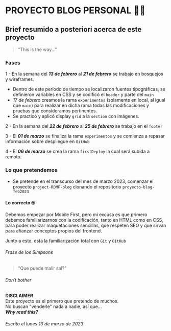 # PROYECTO BLOG PERSONAL 📕🧠
## Brief resumido a posteriori acerca de este proyecto

> "This is the way..."

### Fases

1 - En la semana del **_13 de febrero_** al **_21 de febrero_** se trabajo en bosquejos y wireframes.

- Dentro de este período de tiempo se localizaron fuentes tipográficas, se definieron variables en CSS y se codificó el `header` y parte del `main`
- *17 de febrero* creamos la rama `experimentos` (solamente en local, al igual que `main`) para realizar en dicha rama todas las modificaciones y pruebas que consideramos pertinentes.
- Se practicó y aplicó display `grid` a la `section` con imágenes.

2 - En la semana del **_22 de febrero_** al **_25 de febrero_** se trabajo en el `footer`

3 - El **_01 de marzo_** se finaliza la rama `experimentos` y se comienza a repasar información sobre despliegue en `GitHub`

4 - El **_06 de marzo_** se crea la rama `firstDeploy` la cual será subida a remoto.

### Lo que pretendemos

- Se pretende en el transcurso del mes de marzo 2023, comenzar el proyecto `project-RDMF-blog` clonando el repositorio `proyecto-blog-feb2023`

#### Lo correcto 🙄
Debemos empezar por Mobile First, pero mi excusa es que primero debemos familiarizarnos con la codificación, tanto en HTML como en CSS, para poder realizar maquetaciones sencillas, que respeten SEO y que sirvan para afianzar conceptos propios del frontend.

Junto a esto, esta la familiarización total con `Git` y `GitHub`

###### Frase de los Simpsons
> "Que puede malir sal?"

###### Don´t bother 
**DISCLAIMER** \
Este proyecto es el primero que pretendo de muchos. \
No buscan "venderle" nada a nadie, así que... \
 **_Why read this?_**

###### Escrito el lunes 13 de marzo de 2023